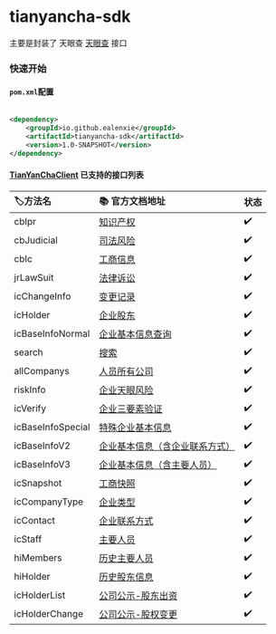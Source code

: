 tianyancha-sdk
======

主要是封装了 天眼查 [天眼查](http://open.tianyancha.com/) 接口

### 快速开始

#### `pom.xml`配置

```xml

<dependency>
    <groupId>io.github.ealenxie</groupId>
    <artifactId>tianyancha-sdk</artifactId>
    <version>1.0-SNAPSHOT</version>
</dependency>
```

#### [TianYanChaClient](https://github.com/EalenXie/sdk-all/blob/main/tianyancha-sdk/src/main/java/io/github/ealenxie/tianyancha/TianYanChaClient.java) 已支持的接口列表

| 🏷️方法名            | 📚 官方文档地址                                              | 状态  |
|:------------------|:-------------------------------------------------------|:----|
| cbIpr             | [知识产权](http://open.tianyancha.com/open/1139)           | ✔️  |
| cbJudicial        | [司法风险](http://open.tianyancha.com/open/1002)           | ✔️  |
| cbIc              | [工商信息](http://open.tianyancha.com/open/1001)           | ✔️  |
| jrLawSuit         | [法律诉讼](http://open.tianyancha.com/open/842)            | ✔️  |
| icChangeInfo      | [变更记录](http://open.tianyancha.com/open/822)            | ✔️  |
| icHolder          | [企业股东](http://open.tianyancha.com/open/821)            | ✔️  |
| icBaseInfoNormal  | [企业基本信息查询](http://open.tianyancha.com/open/1116)       | ✔️  |
| search            | [搜索](http://open.tianyancha.com/open/816)              | ✔️  |
| allCompanys       | [人员所有公司](http://open.tianyancha.com/open/450)          | ✔️  |
| riskInfo          | [企业天眼风险](http://open.tianyancha.com/open/425)          | ✔️  |
| icVerify          | [企业三要素验证](http://open.tianyancha.com/open/1074)        | ✔️  |
| icBaseInfoSpecial | [特殊企业基本信息](http://open.tianyancha.com/open/1117)       | ✔️  |
| icBaseInfoV2      | [企业基本信息（含企业联系方式）](http://open.tianyancha.com/open/818) | ✔️  |
| icBaseInfoV3      | [企业基本信息（含主要人员）](http://open.tianyancha.com/open/819)   | ✔️  |
| icSnapshot        | [工商快照](http://open.tianyancha.com/open/1045)           | ✔️  |
| icCompanyType     | [企业类型](http://open.tianyancha.com/open/1047)           | ✔️  |
| icContact         | [企业联系方式](http://open.tianyancha.com/open/1046)         | ✔️  |
| icStaff           | [主要人员](http://open.tianyancha.com/open/820)            | ✔️  |
| hiMembers         | [历史主要人员](http://open.tianyancha.com/open/1050)         | ✔️  |
| hiHolder          | [历史股东信息](http://open.tianyancha.com/open/877)          | ✔️  |
| icHolderList      | [公司公示-股东出资](http://open.tianyancha.com/open/997)       | ✔️  |
| icHolderChange    | [公司公示-股权变更](http://open.tianyancha.com/open/998)       | ✔️  |






